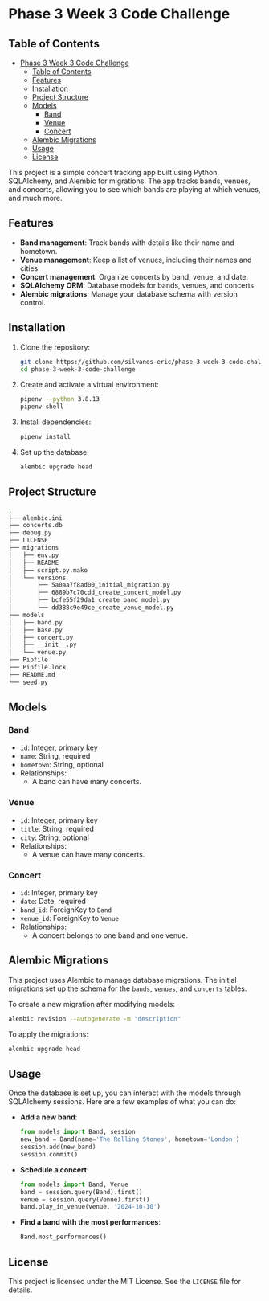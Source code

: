 # Phase 3 Week 3 Code Challenge

## Table of Contents

- [Phase 3 Week 3 Code Challenge](#phase-3-week-3-code-challenge)
  - [Table of Contents](#table-of-contents)
  - [Features](#features)
  - [Installation](#installation)
  - [Project Structure](#project-structure)
  - [Models](#models)
    - [Band](#band)
    - [Venue](#venue)
    - [Concert](#concert)
  - [Alembic Migrations](#alembic-migrations)
  - [Usage](#usage)
  - [License](#license)

This project is a simple concert tracking app built using Python, SQLAlchemy, and Alembic for migrations. The app tracks bands, venues, and concerts, allowing you to see which bands are playing at which venues, and much more.

## Features

- **Band management**: Track bands with details like their name and hometown.
- **Venue management**: Keep a list of venues, including their names and cities.
- **Concert management**: Organize concerts by band, venue, and date.
- **SQLAlchemy ORM**: Database models for bands, venues, and concerts.
- **Alembic migrations**: Manage your database schema with version control.

## Installation

1. Clone the repository:

   ```bash
   git clone https://github.com/silvanos-eric/phase-3-week-3-code-challenge.git
   cd phase-3-week-3-code-challenge
   ```

2. Create and activate a virtual environment:

   ```bash
   pipenv --python 3.8.13
   pipenv shell
   ```

3. Install dependencies:

   ```bash
   pipenv install
   ```

4. Set up the database:
   ```bash
   alembic upgrade head
   ```

## Project Structure

```bash
.
├── alembic.ini
├── concerts.db
├── debug.py
├── LICENSE
├── migrations
│   ├── env.py
│   ├── README
│   ├── script.py.mako
│   └── versions
│       ├── 5a0aa7f8ad00_initial_migration.py
│       ├── 6889b7c70cdd_create_concert_model.py
│       ├── bcfe55f29da1_create_band_model.py
│       └── dd388c9e49ce_create_venue_model.py
├── models
│   ├── band.py
│   ├── base.py
│   ├── concert.py
│   ├── __init__.py
│   └── venue.py
├── Pipfile
├── Pipfile.lock
├── README.md
└── seed.py

```

## Models

### Band

- `id`: Integer, primary key
- `name`: String, required
- `hometown`: String, optional
- Relationships:
  - A band can have many concerts.

### Venue

- `id`: Integer, primary key
- `title`: String, required
- `city`: String, optional
- Relationships:
  - A venue can have many concerts.

### Concert

- `id`: Integer, primary key
- `date`: Date, required
- `band_id`: ForeignKey to `Band`
- `venue_id`: ForeignKey to `Venue`
- Relationships:
  - A concert belongs to one band and one venue.

## Alembic Migrations

This project uses Alembic to manage database migrations. The initial migrations set up the schema for the `bands`, `venues`, and `concerts` tables.

To create a new migration after modifying models:

```bash
alembic revision --autogenerate -m "description"
```

To apply the migrations:

```bash
alembic upgrade head
```

## Usage

Once the database is set up, you can interact with the models through SQLAlchemy sessions. Here are a few examples of what you can do:

- **Add a new band**:

  ```python
  from models import Band, session
  new_band = Band(name='The Rolling Stones', hometown='London')
  session.add(new_band)
  session.commit()
  ```

- **Schedule a concert**:

  ```python
  from models import Band, Venue
  band = session.query(Band).first()
  venue = session.query(Venue).first()
  band.play_in_venue(venue, '2024-10-10')
  ```

- **Find a band with the most performances**:
  ```python
  Band.most_performances()
  ```

## License

This project is licensed under the MIT License. See the `LICENSE` file for details.